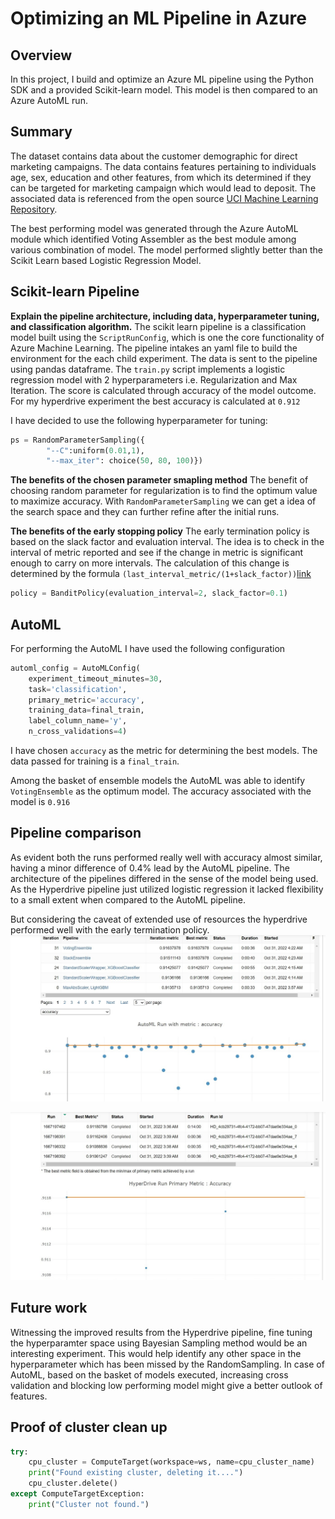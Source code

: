 # Optimizing an ML Pipeline in Azure

## Overview
In this project, I build and optimize an Azure ML pipeline using the Python SDK and a provided Scikit-learn model.
This model is then compared to an Azure AutoML run.

## Summary

The dataset contains data about the customer demographic for direct marketing campaigns. The data contains features 
pertaining to individuals age, sex, education and other features, from which its determined if they can be targeted 
for marketing campaign which would lead to deposit. The associated data is referenced from the open source [UCI Machine 
Learning Repository](https://archive.ics.uci.edu/ml/datasets/bank+marketing).

The best performing model was generated through the Azure AutoML module which identified Voting Assembler as the best 
module among various combination of model. The model performed slightly better than the Scikit Learn based Logistic 
Regression Model.

## Scikit-learn Pipeline
**Explain the pipeline architecture, including data, hyperparameter tuning, and classification algorithm.**
The scikit learn pipeline is a classification model built using the `ScriptRunConfig`, which is one the core 
functionality of Azure Machine Learning. The pipeline intakes an yaml file to  build the environment for the each child 
experiment. The data is sent to the pipeline using pandas dataframe. The `train.py` script implements a logistic 
regression model with 2 hyperparameters i.e. Regularization and Max Iteration. The score is calculated through accuracy 
of the model outcome. For my hyperdrive experiment the best accuracy is calculated at `0.912`

I have decided to use the following hyperparameter for tuning:
```python
ps = RandomParameterSampling({
        "--C":uniform(0.01,1),
        "--max_iter": choice(50, 80, 100)})
```
**The benefits of the chosen parameter smapling method**
The benefit of choosing random parameter for regularization is to find the optimum value to maximize accuracy.
With `RandomParameterSampling` we can get a idea of the search space and they can further refine after the initial runs.

**The benefits of the early stopping policy**
The early termination policy is based on the slack factor and evaluation interval. The idea is to check in the interval 
of metric reported and see if the change in metric is significant enough to carry on more intervals. The calculation of
this change is determined by the formula `(last_interval_metric/(1+slack_factor))`[link](https://docs.microsoft.com/en-us/azure/machine-learning/how-to-tune-hyperparameters#bandit-policy)
```python
policy = BanditPolicy(evaluation_interval=2, slack_factor=0.1)
```
## AutoML

For performing the AutoML I have used the following configuration
```python
automl_config = AutoMLConfig(
    experiment_timeout_minutes=30,
    task='classification',
    primary_metric='accuracy',
    training_data=final_train,
    label_column_name='y',
    n_cross_validations=4)
```
I have chosen `accuracy` as the metric for determining the best models. The data passed for training is a 
`final_train`. 

Among the basket of ensemble models the AutoML was able to identify `VotingEnsemble` as the optimum model. The accuracy 
associated with the model is `0.916` 
## Pipeline comparison

As evident both the runs performed really well with accuracy almost similar, having a minor difference of 0.4% 
lead by the AutoML pipeline. The architecture of the pipelines differed in the sense of the model being used. As the 
Hyperdrive pipeline just utilized logistic regression it lacked flexibility to a small extent when compared to the 
AutoML pipeline.

But considering the caveat of extended use of resources the hyperdrive performed well with the early termination policy.
![](images/voting.jpg)

![](images/hyperdrive.jpg)
## Future work
Witnessing the improved results from the Hyperdrive pipeline, fine tuning the hyperparamter space using Bayesian Sampling 
method would be an interesting experiment. This would help identify any other space in the hyperparameter which has been
missed by the RandomSampling. In case of AutoML, based on the basket of models executed, increasing cross validation and
blocking low performing model might give a better outlook of features. 

## Proof of cluster clean up

```python
try:
    cpu_cluster = ComputeTarget(workspace=ws, name=cpu_cluster_name)
    print("Found existing cluster, deleting it....")
    cpu_cluster.delete()
except ComputeTargetException:
    print("Cluster not found.")
```
